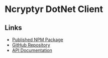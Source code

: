 # Ncryptyr DotNet Client

## Links
 - [Published NPM Package](https://www.npmjs.com/package/ncryptyr-client-dotnet)
 - [GitHub Repository](https://github.com/nr1etech/ncryptyr-client-dotnet)
 - [API Documentation](https://api.ncryptyr.com/docs/)
